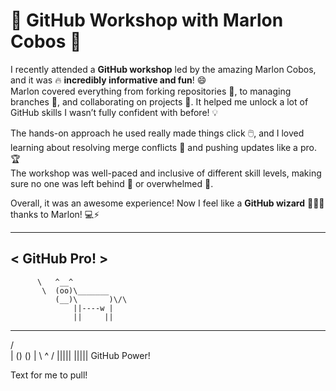# 🎉 GitHub Workshop with Marlon Cobos 🚀

I recently attended a **GitHub workshop** led by the amazing Marlon Cobos, and it was 🔥 **incredibly informative and fun**! 😄  
Marlon covered everything from forking repositories 🍴, to managing branches 🌿, and collaborating on projects 👥. It helped me unlock a lot of GitHub skills I wasn’t fully confident with before! 💡

The hands-on approach he used really made things click 🖱️, and I loved learning about resolving merge conflicts 🧩 and pushing updates like a pro. 🏆  
The workshop was well-paced and inclusive of different skill levels, making sure no one was left behind 🐢 or overwhelmed 🚀.

Overall, it was an awesome experience! Now I feel like a **GitHub wizard** 🧙‍♂️✨ thanks to Marlon! 💻⚡

  _____________
 < GitHub Pro! >
   -------------
          \   ^__^
           \  (oo)\_______
              (__)\       )\/\
                  ||----w |
                  ||     ||
  _____
 /     \
| () () |
 \  ^  /
  |||||
  |||||
GitHub Power!



Text for me to pull!
